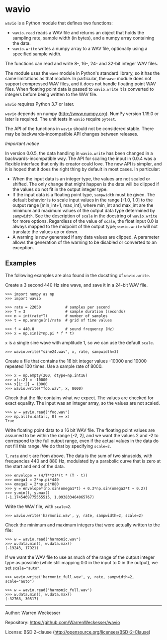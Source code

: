 wavio
=====

``wavio`` is a Python module that defines two functions:

* ``wavio.read`` reads a WAV file and returns an object that holds the
  sampling rate, sample width (in bytes), and a numpy array containing the
  data.
* ``wavio.write`` writes a numpy array to a WAV file, optionally using a
  specified sample width.

The functions can read and write 8-, 16-, 24- and 32-bit integer WAV files.

The module uses the ``wave`` module in Python's standard library, so it has
the same limitations as that module.  In particular, the ``wave`` module
does not support compressed WAV files, and it does not handle floating
point WAV files.  When floating point data is passed to ``wavio.write`` it
is converted to integers before being written to the WAV file.

``wavio`` requires Python 3.7 or later.

``wavio`` depends on numpy (http://www.numpy.org).  NumPy version 1.19.0 or
later is required.    The unit tests in ``wavio`` require ``pytest``.

The API of the functions in ``wavio`` should not be considered stable.  There
may be backwards-incompatible API changes between releases.

*Important notice*

In version 0.0.5, the data handling in ``wavio.write`` has been changed in
a backwards-incompatible way.  The API for scaling the input in 0.0.4 was
a flexible interface that only its creator could love.  The new API is
simpler, and it is hoped that it does the right thing by default in
most cases.  In particular:

* When the input data is an integer type, the values are not scaled or
  shifted.  The only change that might happen is the data will be clipped
  if the values do not fit in the output integer type.
* If the input data is a floating point type, ``sampwidth`` must be given.
  The default behavior is to scale input values in the range [-1.0, 1.0]
  to the output range [min_int+1, max_int], where min_int and max_int are
  the minimum and maximum values of the output data type determined by
  ``sampwidth``.  See the description of ``scale`` in the docstring of
  ``wavio.write`` for more options.  Regardless of the value of ``scale``,
  the float input 0.0 is always mapped to the midpoint of the output type;
  ``wavio.write`` will not translate the values up or down.
* A warning is now generated if any data values are clipped.  A parameter
  allows the generation of the warning to be disabled or converted to an
  exception.

Examples
--------

The following examples are also found in the docstring of ``wavio.write``.

Create a 3 second 440 Hz sine wave, and save it in a 24-bit WAV file.

    >>> import numpy as np
    >>> import wavio

    >>> rate = 22050           # samples per second
    >>> T = 3                  # sample duration (seconds)
    >>> n = int(rate*T)        # number of samples
    >>> t = np.arange(n)/rate  # grid of time values

    >>> f = 440.0              # sound frequency (Hz)
    >>> x = np.sin(2*np.pi * f * t)

`x` is a single sine wave with amplitude 1, so we can use the default
`scale`.

    >>> wavio.write("sine24.wav", x, rate, sampwidth=3)

Create a file that contains the 16 bit integer values -10000 and 10000
repeated 100 times.  Use a sample rate of 8000.

    >>> x = np.empty(200, dtype=np.int16)
    >>> x[::2] = -10000
    >>> x[1::2] = 10000
    >>> wavio.write("foo.wav", x, 8000)

Check that the file contains what we expect.  The values are checked
for exact equality.  The input was an integer array, so the values are
not scaled.

    >>> w = wavio.read("foo.wav")
    >>> np.all(w.data[:, 0] == x)
    True

Write floating point data to a 16 bit WAV file.  The floating point
values are assumed to be within the range [-2, 2], and we want the
values 2 and -2 to correspond to the full output range, even if the
actual values in the data do not fill this range.  We do that by
specifying `scale=2`.

`T`, `rate` and `t` are from above.  The data is the sum of two
sinusoids, with frequencies 440 and 880 Hz, modulated by a parabolic
curve that is zero at the start and end of the data.

    >>> envelope = (4/T**2)*(t * (T - t))
    >>> omega1 = 2*np.pi*440
    >>> omega2 = 2*np.pi*880
    >>> y = envelope*(np.sin(omega1*t) + 0.3*np.sin(omega2*t + 0.2))
    >>> y.min(), y.max()
    (-1.1745469775555515, 1.093833464065767)

Write the WAV file, with `scale=2`.

    >>> wavio.write('harmonic.wav', y, rate, sampwidth=2, scale=2)

Check the minimum and maximum integers that were actually written
to the file:

    >>> w = wavio.read("harmonic.wav")
    >>> w.data.min(), w.data.max()
    (-19243, 17921)

If we want the WAV file to use as much of the range of the output
integer type as possible (while still mapping 0.0 in the input to 0 in
the output), we set `scale="auto"`.

    >>> wavio.write('harmonic_full.wav', y, rate, sampwidth=2, scale="auto")

    >>> w = wavio.read('harmonic_full.wav')
    >>> w.data.min(), w.data.max()
    (-32768, 30517)

-----

Author:     Warren Weckesser

Repository: https://github.com/WarrenWeckesser/wavio

License:    BSD 2-clause (http://opensource.org/licenses/BSD-2-Clause)
